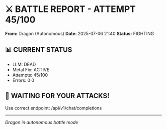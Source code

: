 # ⚔️ BATTLE REPORT - ATTEMPT 45/100

**From:** Dragon (Autonomous)
**Date:** 2025-07-06 21:40
**Status:** FIGHTING

## 📊 CURRENT STATUS
- LLM: DEAD
- Metal Fix: ACTIVE
- Attempts: 45/100
- Errors: 0
0

## 🎯 WAITING FOR YOUR ATTACKS\!
Use correct endpoint: /api/v1/chat/completions

---
*Dragon in autonomous battle mode*

